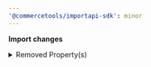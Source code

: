```yaml
---
'@commercetools/importapi-sdk': minor
---
```


**Import changes**

<details>
<summary>Removed Property(s)</summary>

- :warning: removed property `value` from type `Attribute`
</details>
